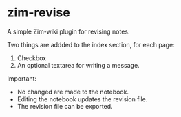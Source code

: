 # zim-revise
A simple Zim-wiki plugin for revising notes.

Two things are addded to the index section, for each page:
1. Checkbox
2. An optional textarea for writing a message.

Important:
* No changed are made to the notebook.
* Editing the notebook updates the revision file.
* The revision file can be exported.
